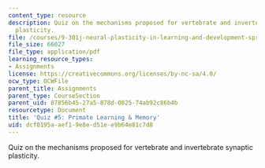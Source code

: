 ```yaml
---
content_type: resource
description: Quiz on the mechanisms proposed for vertebrate and invertebrate synaptic
  plasticity.
file: /courses/9-301j-neural-plasticity-in-learning-and-development-spring-2002/dcf0195aaef19e8ed51ee9b64e81c7d8_quiz3.pdf
file_size: 66027
file_type: application/pdf
learning_resource_types:
- Assignments
license: https://creativecommons.org/licenses/by-nc-sa/4.0/
ocw_type: OCWFile
parent_title: Assignments
parent_type: CourseSection
parent_uid: 87856b45-27a5-878d-0825-74ab92c86b4b
resourcetype: Document
title: 'Quiz #5: Primate Learning & Memory'
uid: dcf0195a-aef1-9e8e-d51e-e9b64e81c7d8
---
```

Quiz on the mechanisms proposed for vertebrate and invertebrate synaptic plasticity.
